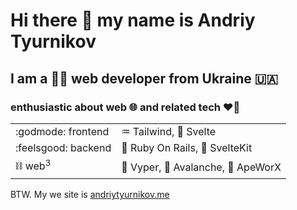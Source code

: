 # Hi there 👋 my name is Andriy Tyurnikov 

## I am a :man_technologist: web developer from Ukraine :ukraine:

### enthusiastic about web :globe_with_meridians: and related tech :heart_on_fire:
|  |  |
| --- | --- |
|  :godmode: frontend  |  :aquarius: Tailwind, :penguin:	Svelte  |
|  :feelsgood: backend  |  :gem: Ruby On Rails, :penguin: SvelteKit  |
|  :chains: web<sup>3</sup>  |  :snake: Vyper, :small_red_triangle: Avalanche, :monkey: ApeWorX  |

BTW. My we site is [andriytyurnikov.me](https://andriytyurnikov.me)

<!--
**andriytyurnikov/andriytyurnikov** is a ✨ _special_ ✨ repository because its `README.md` (this file) appears on your GitHub profile.

Here are some ideas to get you started:

- 🔭 I’m currently working on ...
- 🌱 I’m currently learning ...
- 👯 I’m looking to collaborate on ...
- 🤔 I’m looking for help with ...
- 💬 Ask me about ...
- 📫 How to reach me: ...
- 😄 Pronouns: ...
- ⚡ Fun fact: ...
-->
